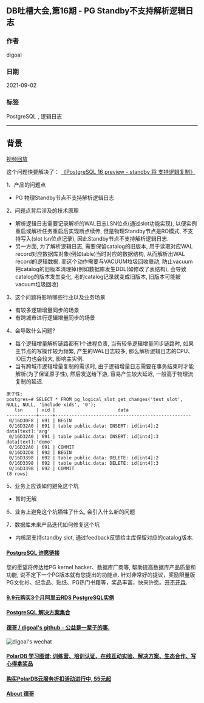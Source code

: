 ## DB吐槽大会,第16期 - PG Standby不支持解析逻辑日志  
  
### 作者  
digoal  
  
### 日期  
2021-09-02  
  
### 标签  
PostgreSQL , 逻辑日志  
  
----  
  
## 背景  
[视频回放](https://www.bilibili.com/video/BV1sL411t79J/)  
  
这个问题快要解决了： [《PostgreSQL 16 preview - standby 将 支持逻辑复制》](../202304/20230403_01.md)   
  
1、产品的问题点  
- PG 物理Standby节点不支持解析逻辑日志  
  
2、问题点背后涉及的技术原理  
- 解析逻辑日志需要记录解析的WAL日志LSN位点(通过slot功能实现), 以便实例重启或解析任务重启后实现断点续传, 但是物理Standby节点是RO模式, 不支持写入(slot lsn位点记录), 因此Standby节点不支持解析逻辑日志.   
- 另一方面, 为了解析逻辑日志, 需要保留catalog的旧版本, 用于读取对应WAL record对应数据库对象(例如table)当时对应的数据结构, 从而解析出WAL record的逻辑数据. 而这个动作需要与VACUUM垃圾回收联动, 防止vacuum把catalog的旧版本清理掉(例如数据库发生DDL(如修改了表结构), 会导致catalog的版本发生变化, 老的catalog记录就变成旧版本, 旧版本可能被vacuum垃圾回收)  
  
3、这个问题将影响哪些行业以及业务场景  
- 有较多逻辑增量同步的场景  
- 有跨城市进行逻辑增量同步的场景  
  
4、会导致什么问题?  
- 每个逻辑增量解析链路都有1个进程负责, 当有较多逻辑增量同步链路时, 如果主节点的写操作较为频繁, 产生的WAL日志较多, 那么解析逻辑日志的CPU、IO压力也会较大, 影响主实例.  
- 当有跨城市逻辑增量复制的需求时, 由于逻辑增量日志需要在事务结束时才能解析(为了保证原子性), 然后发送给下游, 容易产生较大延迟, 一般高于物理流复制的延迟.    
```
原子性: 
postgres=# SELECT * FROM pg_logical_slot_get_changes('test_slot', NULL, NULL, 'include-xids', '0');
   lsn     | xid |                       data
-----------+-----+--------------------------------------------------
 0/16D30F8 | 691 | BEGIN
 0/16D32A0 | 691 | table public.data: INSERT: id[int4]:2 data[text]:'arg'
 0/16D32A0 | 691 | table public.data: INSERT: id[int4]:3 data[text]:'demo'
 0/16D32A0 | 691 | COMMIT
 0/16D32D8 | 692 | BEGIN
 0/16D3398 | 692 | table public.data: DELETE: id[int4]:2
 0/16D3398 | 692 | table public.data: DELETE: id[int4]:3
 0/16D3398 | 692 | COMMIT
(8 rows)
```
  
5、业务上应该如何避免这个坑  
- 暂时无解  
  
6、业务上避免这个坑牺牲了什么, 会引入什么新的问题  
  
  
7、数据库未来产品迭代如何修复这个坑  
- 内核层支持standby slot, 通过feedback反馈给主库保留对应的catalog版本.   
  
  
#### [PostgreSQL 许愿链接](https://github.com/digoal/blog/issues/76 "269ac3d1c492e938c0191101c7238216")
您的愿望将传达给PG kernel hacker、数据库厂商等, 帮助提高数据库产品质量和功能, 说不定下一个PG版本就有您提出的功能点. 针对非常好的提议，奖励限量版PG文化衫、纪念品、贴纸、PG热门书籍等，奖品丰富，快来许愿。[开不开森](https://github.com/digoal/blog/issues/76 "269ac3d1c492e938c0191101c7238216").  
  
  
#### [9.9元购买3个月阿里云RDS PostgreSQL实例](https://www.aliyun.com/database/postgresqlactivity "57258f76c37864c6e6d23383d05714ea")
  
  
#### [PostgreSQL 解决方案集合](https://yq.aliyun.com/topic/118 "40cff096e9ed7122c512b35d8561d9c8")
  
  
#### [德哥 / digoal's github - 公益是一辈子的事.](https://github.com/digoal/blog/blob/master/README.md "22709685feb7cab07d30f30387f0a9ae")
  
  
![digoal's wechat](../pic/digoal_weixin.jpg "f7ad92eeba24523fd47a6e1a0e691b59")
  
  
#### [PolarDB 学习图谱: 训练营、培训认证、在线互动实验、解决方案、生态合作、写心得拿奖品](https://www.aliyun.com/database/openpolardb/activity "8642f60e04ed0c814bf9cb9677976bd4")
  
  
#### [购买PolarDB云服务折扣活动进行中, 55元起](https://www.aliyun.com/activity/new/polardb-yunparter?userCode=bsb3t4al "e0495c413bedacabb75ff1e880be465a")
  
  
#### [About 德哥](https://github.com/digoal/blog/blob/master/me/readme.md "a37735981e7704886ffd590565582dd0")
  
